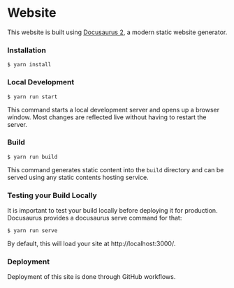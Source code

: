 # Website

This website is built using [Docusaurus 2](https://docusaurus.io/), a modern static website generator.

### Installation

```
$ yarn install
```

### Local Development

```
$ yarn run start
```

This command starts a local development server and opens up a browser window. Most changes are reflected live without having to restart the server.

### Build

```
$ yarn run build
```

This command generates static content into the `build` directory and can be served using any static contents hosting service.

### Testing your Build Locally
It is important to test your build locally before deploying it for production. Docusaurus provides a docusaurus serve command for that:

```
$ yarn run serve
```

By default, this will load your site at http://localhost:3000/.

### Deployment

Deployment of this site is done through GitHub workflows.
